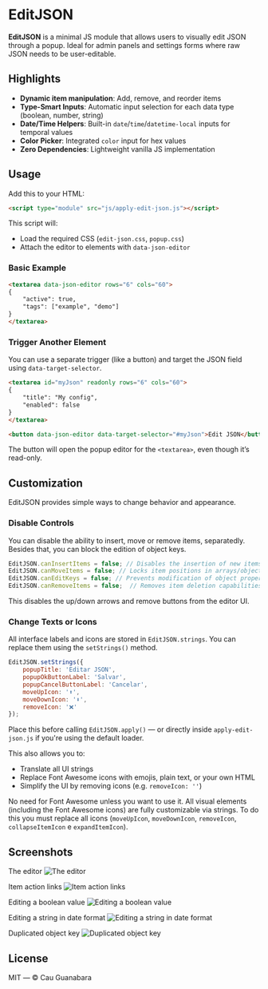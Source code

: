 # EditJSON

**EditJSON** is a minimal JS module that allows users to visually edit JSON through a popup. Ideal for admin panels and settings forms where raw JSON needs to be user-editable.

## Highlights

-   **Dynamic item manipulation**: Add, remove, and reorder items
-   **Type-Smart Inputs**: Automatic input selection for each data type (boolean, number, string)
-   **Date/Time Helpers**: Built-in  `date`/`time`/`datetime-local`  inputs for temporal values
-   **Color Picker**: Integrated  `color`  input for hex values
-   **Zero Dependencies**: Lightweight vanilla JS implementation

## Usage

Add this to your HTML:

```html
<script type="module" src="js/apply-edit-json.js"></script>
```

This script will:

-   Load the required CSS (`edit-json.css`, `popup.css`)
-   Attach the editor to elements with `data-json-editor`
    

### Basic Example

```html
<textarea data-json-editor rows="6" cols="60">
{
    "active": true,
    "tags": ["example", "demo"]
}
</textarea>
```

### Trigger Another Element

You can use a separate trigger (like a button) and target the JSON field using `data-target-selector`.

```html
<textarea id="myJson" readonly rows="6" cols="60">
{
    "title": "My config",
    "enabled": false
}
</textarea>

<button data-json-editor data-target-selector="#myJson">Edit JSON</button>
```

The button will open the popup editor for the `<textarea>`, even though it’s read-only.

## Customization

EditJSON provides simple ways to change behavior and appearance.

### Disable Controls

You can disable the ability to insert, move or remove items, separatedly. Besides that, you can block the edition of object keys.

```js
EditJSON.canInsertItems = false; // Disables the insertion of new items in arrays/objects
EditJSON.canMoveItems = false; // Locks item positions in arrays/objects
EditJSON.canEditKeys = false; // Prevents modification of object property names
EditJSON.canRemoveItems = false;  // Removes item deletion capabilities
```

This disables the up/down arrows and remove buttons from the editor UI.

### Change Texts or Icons

All interface labels and icons are stored in `EditJSON.strings`. You can replace them using the `setStrings()` method.

```js
EditJSON.setStrings({
    popupTitle: 'Editar JSON',
    popupOkButtonLabel: 'Salvar',
    popupCancelButtonLabel: 'Cancelar',
    moveUpIcon: '⬆️',
    moveDownIcon: '⬇️',
    removeIcon: '❌'
});
```
Place this before calling `EditJSON.apply()` — or directly inside `apply-edit-json.js` if you're using the default loader.

This also allows you to:

-   Translate all UI strings
-   Replace Font Awesome icons with emojis, plain text, or your own HTML
-   Simplify the UI by removing icons (e.g. `removeIcon: ''`)

No need for Font Awesome unless you want to use it. All visual elements (including the Font Awesome icons) are fully customizable via strings. To do this you must replace all icons (`moveUpIcon`, `moveDownIcon`, `removeIcon`, `collapseItemIcon` e `expandItemIcon`).

## Screenshots
The editor
![The editor](./screenshots/json-editor.png)

Item action links
![Item action links](./screenshots/json-editor-actions.png)

Editing a boolean value
![Editing a boolean value](./screenshots/json-editor-boolean.png)

Editing a string in date format
![Editing a string in date format](./screenshots/json-editor-date.png)

Duplicated object key
![Duplicated object key](./screenshots/json-editor-invalid.png)

## License

MIT — © Cau Guanabara
